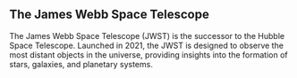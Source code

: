 ## The James Webb Space Telescope

The James Webb Space Telescope (JWST) is the successor to the Hubble Space Telescope. Launched in 2021, the JWST is designed to observe the most distant objects in the universe, providing insights into the formation of stars, galaxies, and planetary systems.
